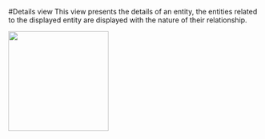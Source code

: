 #Details view
This view presents the details of an entity, the entities related to the displayed entity are displayed with the nature of their relationship.

<image src="GotStanis.png" width="200"></image>


